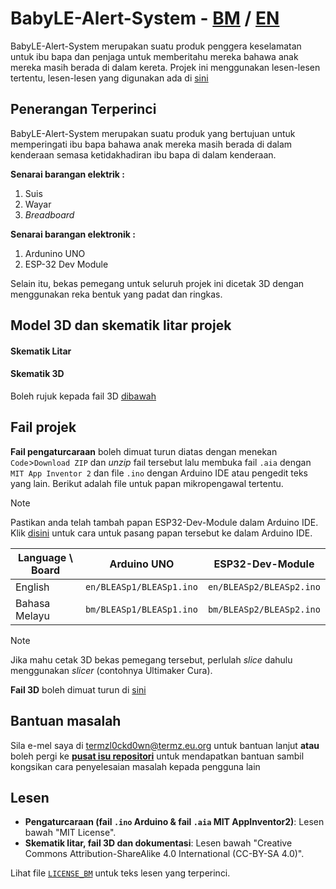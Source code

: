 # BabyLE-Alert-System - <ins>BM</ins> / [EN](https://github.com/TERMZL0ckd0wn/BabyLE-Alert-System/blob/main/en.md)
BabyLE-Alert-System merupakan suatu produk penggera keselamatan untuk ibu bapa dan penjaga untuk memberitahu mereka bahawa anak mereka masih berada di dalam kereta. Projek ini menggunakan lesen-lesen tertentu, lesen-lesen yang digunakan ada di [sini](#lesen)


## Penerangan Terperinci

BabyLE-Alert-System merupakan suatu produk yang bertujuan untuk memperingati ibu bapa bahawa anak mereka masih berada di dalam kenderaan semasa ketidakhadiran ibu bapa di dalam kenderaan.


**Senarai barangan elektrik :**

1. Suis
2. Wayar
3. _Breadboard_

**Senarai barangan elektronik :**

1. Ardunino UNO
2. ESP-32 Dev Module


Selain itu, bekas pemegang untuk seluruh projek ini dicetak 3D dengan menggunakan reka bentuk yang padat dan ringkas.


## Model 3D dan skematik litar projek

#### Skematik Litar

#### Skematik 3D

Boleh rujuk kepada fail 3D [dibawah](#fail-projek)


## Fail projek

**Fail pengaturcaraan** boleh dimuat turun diatas dengan menekan `Code`>`Download ZIP` dan _unzip_ fail tersebut lalu membuka fail `.aia` dengan `MIT App Inventor 2` dan file `.ino` dengan Arduino IDE atau pengedit teks yang lain. Berikut adalah file untuk papan mikropengawal tertentu.

>[!NOTE]
>Pastikan anda telah tambah papan ESP32-Dev-Module dalam Arduino IDE. Klik [disini]() untuk cara untuk pasang papan tersebut ke dalam Arduino IDE.

| Language \ Board | Arduino UNO            | ESP32-Dev-Module       |
|------------------|------------------------|------------------------|
| English          |`en/BLEASp1/BLEASp1.ino`|`en/BLEASp2/BLEASp2.ino`|
| Bahasa Melayu    |`bm/BLEASp1/BLEASp1.ino`|`bm/BLEASp2/BLEASp2.ino`|

>[!NOTE]
>Jika mahu cetak 3D bekas pemegang tersebut, perlulah _slice_ dahulu menggunakan _slicer_ (contohnya Ultimaker Cura).

**Fail 3D** boleh dimuat turun di [sini](https://www.tinkercad.com/things/3i5M5UjBUuJ-babyle-chassis?sharecode=Ue4fAh5s0u5_pD5XAqprCQIRZJj594lQXY0AG3sZKic)

## Bantuan masalah

Sila e-mel saya di termzl0ckd0wn@termz.eu.org untuk bantuan lanjut **atau** boleh pergi ke [**pusat isu repositori**](https://github.com/TERMZL0ckd0wn/BabyLE-Alert-System/issues) untuk mendapatkan bantuan sambil kongsikan cara penyelesaian masalah kepada pengguna lain

## Lesen

- **Pengaturcaraan (fail `.ino` Arduino & fail `.aia` MIT AppInventor2)**: Lesen bawah "MIT License".
- **Skematik litar, fail 3D dan dokumentasi**: Lesen bawah "Creative Commons Attribution-ShareAlike 4.0 International (CC-BY-SA 4.0)".

Lihat file [`LICENSE_BM`](https://github.com/TERMZL0ckd0wn/BabyLE-Alert-System/blob/main/LICENSE_BM) untuk teks lesen yang terperinci.
